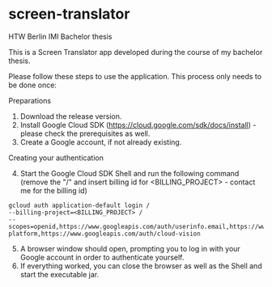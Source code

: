 # screen-translator
HTW Berlin IMI Bachelor thesis 

This is a Screen Translator app developed during the course of my bachelor thesis.

Please follow these steps to use the application. This process only needs to be done once:

Preparations
1. Download the release version. 
2. Install Google Cloud SDK (https://cloud.google.com/sdk/docs/install) - please check the prerequisites as well.
3. Create a Google account, if not already existing.

Creating your authentication

4. Start the Google Cloud SDK Shell and run the following command 
    (remove the "/" and insert billing id for <BILLING_PROJECT> - contact me for the billing id)
```
gcloud auth application-default login /
--billing-project=<BILLING_PROJECT> /
--scopes=openid,https://www.googleapis.com/auth/userinfo.email,https://www.googleapis.com/auth/cloud-platform,https://www.googleapis.com/auth/cloud-vision
```

5. A browser window should open, prompting you to log in with your Google account in order to authenticate yourself. 
6. If everything worked, you can close the browser as well as the Shell and start the executable jar. 
